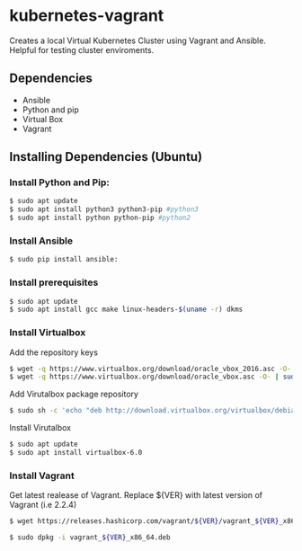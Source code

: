 # kubernetes-vagrant
Creates a local Virtual Kubernetes Cluster using Vagrant and Ansible. Helpful for testing cluster enviroments.

## Dependencies 
* Ansible
* Python and pip
* Virtual Box
* Vagrant

## Installing Dependencies (Ubuntu)
### Install Python and Pip:
```sh
$ sudo apt update
$ sudo apt install python3 python3-pip #python3
$ sudo apt install python python-pip #python2
```
### Install Ansible
```sh
$ sudo pip install ansible:
```
### Install prerequisites
```sh
$ sudo apt update
$ sudo apt install gcc make linux-headers-$(uname -r) dkms
```
### Install Virtualbox
Add the repository keys
```sh
$ wget -q https://www.virtualbox.org/download/oracle_vbox_2016.asc -O- | sudo apt-key add -
$ wget -q https://www.virtualbox.org/download/oracle_vbox.asc -O- | sudo apt-key add - 
```
Add Virutalbox package repository
```sh
$ sudo sh -c 'echo "deb http://download.virtualbox.org/virtualbox/debian $(lsb_release -sc) contrib" >> /etc/apt/sources.list.d/virtualbox.list
```
Install Virutalbox
```sh
$ sudo apt update
$ sudo apt install virtualbox-6.0
```
### Install Vagrant
Get latest realease of Vagrant. Replace ${VER} with latest version of Vagrant (i.e 2.2.4)
```sh
$ wget https://releases.hashicorp.com/vagrant/${VER}/vagrant_${VER}_x86_64.deb
```
```sh
$ sudo dpkg -i vagrant_${VER}_x86_64.deb
```
